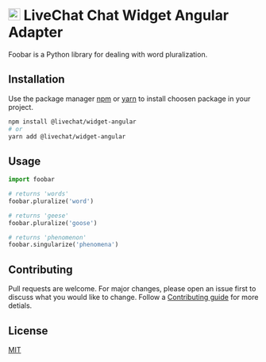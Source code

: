 # <img src="https://livechat.design/images/livechat/DIGITAL%20%28RGB%29/SVG/Mark_RGB_Orange.svg" widht="24px" height="24px" /> LiveChat Chat Widget Angular Adapter

Foobar is a Python library for dealing with word pluralization.

## Installation

Use the package manager [npm](https://www.npmjs.com/) or [yarn](https://yarnpkg.com/) to install choosen package in your project.

```bash
npm install @livechat/widget-angular
# or
yarn add @livechat/widget-angular
```

## Usage

```python
import foobar

# returns 'words'
foobar.pluralize('word')

# returns 'geese'
foobar.pluralize('goose')

# returns 'phenomenon'
foobar.singularize('phenomena')
```

## Contributing

Pull requests are welcome. For major changes, please open an issue first to discuss what you would like to change. Follow a [Contributing guide](https://github.com/livechat/chat-widget-adapters#-contributing) for more detials.

## License

[MIT](https://choosealicense.com/licenses/mit/)
